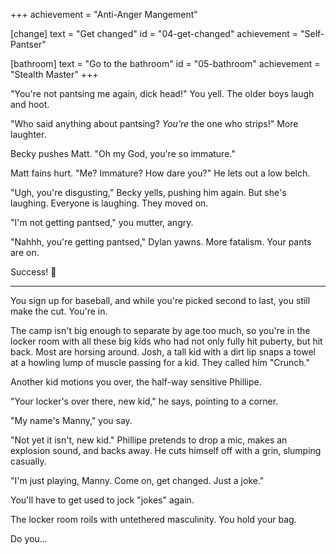 +++
achievement = "Anti-Anger Mangement"

[change]
  text = "Get changed"
  id = "04-get-changed"
  achievement = "Self-Pantser"

[bathroom]
  text = "Go to the bathroom"
  id = "05-bathroom"
  achievement = "Stealth Master"
+++

"You're not pantsing me again, dick head!" You yell. The older
boys laugh and hoot.

"Who said anything about pantsing? *You're* the one who strips!" More
laughter.

Becky pushes Matt. "Oh my God, you're so immature."

Matt fains hurt. "Me? Immature? How dare you?" He lets out a low belch.

"Ugh, you're disgusting," Becky yells, pushing him again. But she's
laughing. Everyone is laughing. They moved on.

"I'm not getting pantsed," you mutter, angry.

"Nahhh, you're getting pantsed," Dylan yawns. More fatalism. Your pants are on.

Success! :100:

---

You sign up for baseball, and while you're picked second to last,
you still make the cut. You're in.

The camp isn't big enough to separate by age too much, so you're in the
locker room with all these big kids who had not only fully hit puberty,
but hit back. Most are horsing around. Josh, a tall kid with a dirt lip
snaps a towel at a howling lump of muscle passing for a kid. They called
him "Crunch."

Another kid motions you over, the half-way sensitive Phillipe.

"Your locker's over there, new kid," he says, pointing to a corner.

"My name's Manny," you say.

"Not yet it isn't, new kid." Phillipe pretends to drop a mic, makes
an explosion sound, and backs away. He cuts himself off with a grin,
slumping casually.

"I'm just playing, Manny. Come on, get changed. Just a joke."

You'll have to get used to jock "jokes" again.

The locker room roils with untethered masculinity. You hold your bag.

Do you…
